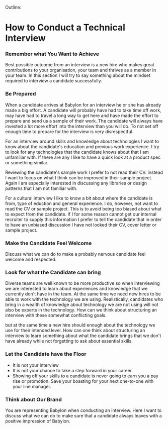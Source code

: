 Outline:

How to Conduct a Technical Interview
====================================

### Remember what You Want to Achieve


Best possible outcome from an interview is a new hire who makes great contributions to your organisation, your team and thrives as a member in your team. In this section I will try to say something about the mindset required to interview a candidate successfully.

### Be Prepared
When a candidate arrives at Babylon for an interview he or she has already made a big effort. A candidate will probably have had to take time off work, may have had to travel a long way to get here and have made the effort to prepare and send us a sample of their work. The candidate will always have invested a lot more effort into the interview than you will do. To not set off enough time to prepare for the interview is very disrespectful.

For an interview around skills and knowledge about technologies I want to know about the candidate's education and previous work experience. I try to look for any technologies that the candidate knows about that I am unfamiliar with. If there are any I like to have a quick look at a product spec or something similar.

Reviewing the candidate's sample work I prefer to not read their CV. Instead I want to focus on what I think can be improved in their sample project. Again I am especially interested in discussing any libraries or design patterns that I am not familiar with.

For a cultural interview I like to know a bit about where the candidate is from, type of eduction and general experience. I do, however, not want to read the CV or sample project. This is to avoid being too biased about what to expect from the candidate. If I for some reason cannot get our internal recruiter to supply this information I prefer to tell the candidate that in order to have an unbiased discussion I have not looked their CV, cover letter or sample project. 

### Make the Candidate Feel Welcome
Discuss what we can do to make a probably nervous candidate feel welcome and respected.

### Look for what the Candidate can bring
Diverse teams are well known to be more productive so when interviewing we are interested to learn about experiences and knowledge that we currently don't have in the team. At the same time we need new hires to be able to work with the technology we are using. Realistically, candidates who bring in a wealth of knowledge about technology we are not using will not also be experts in the technology. How can we think about structuring an interview with these somewhat conflicting goals.

but at the same time a new hire should enough about the technology we use for their intended level. How can one think about structuring an interview to learn something about what the candidate brings that we don't have already while not forgetting to ask about essential skills.

###  Let the Candidate have the Floor
- It is not your interview
- It is not your chance to take a step forward in your career
- Showing off your skills to a candidate is never going to earn you a pay rise or promotion. Save your boasting for your next one-to-one with your line manager.

### Think about Our Brand
You are representing Babylon when conducting an interview. Here I want to discuss what we can do to make sure that a candidate always leaves with a positive impression of Babylon.
